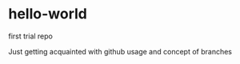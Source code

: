 hello-world
===========

first trial repo

Just getting acquainted with github usage and concept of branches
